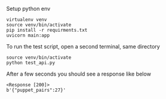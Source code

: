 Setup python env
```
virtualenv venv
source venv/bin/activate
pip install -r requirments.txt
uvicorn main:app
```
To run the test script, open a second terminal, same directory
```
source venv/bin/activate
python test_api.py
```
After a few seconds you should see a response like below
```
<Response [200]>
b'{"puppet_pairs":27}'
```